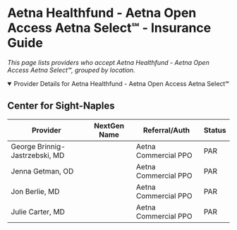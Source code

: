 # Aetna Healthfund - Aetna Open Access Aetna Select℠ - Insurance Guide

*This page lists providers who accept Aetna Healthfund - Aetna Open Access Aetna Select℠, grouped by location.*

<details open><summary>Provider Details for Aetna Healthfund - Aetna Open Access Aetna Select℠</summary>

## Center for Sight-Naples

| Provider | NextGen Name | Referral/Auth | Status |
|----------|-------------|--------------|--------|
| George Brinnig-Jastrzebski, MD |  | Aetna Commercial PPO | PAR |
| Jenna Getman, OD |  | Aetna Commercial PPO | PAR |
| Jon Berlie, MD |  | Aetna Commercial PPO | PAR |
| Julie Carter, MD |  | Aetna Commercial PPO | PAR |

</details>

